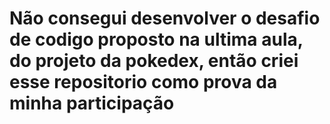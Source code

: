 # Não consegui desenvolver o desafio de codigo proposto na ultima aula, do projeto da pokedex, então criei esse repositorio como prova da minha participação 
